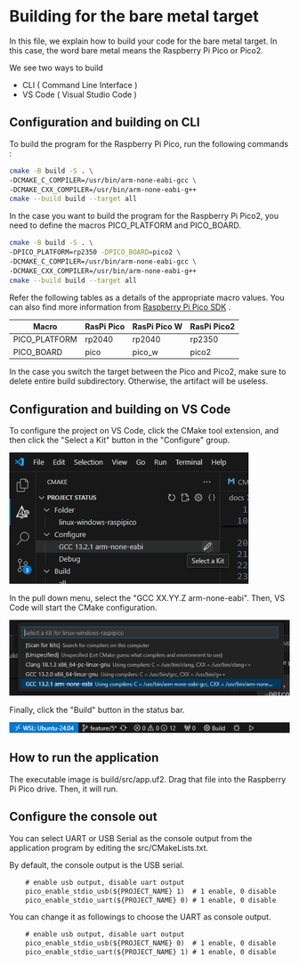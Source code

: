 # Building for the bare metal target

In this file, we explain how to build your code for the bare metal target. 
In this case, the word bare metal means the Raspberry Pi Pico or Pico2. 

We see two ways to build 
- CLI ( Command Line Interface )
- VS Code ( Visual Studio Code )

## Configuration and building on CLI
To build the program for the Raspberry Pi Pico, run the following commands : 
```sh
cmake -B build -S . \
-DCMAKE_C_COMPILER=/usr/bin/arm-none-eabi-gcc \
-DCMAKE_CXX_COMPILER=/usr/bin/arm-none-eabi-g++
cmake --build build --target all
```

In the case you want to build the program for the Raspberry Pi Pico2, you need to define the macros PICO_PLATFORM and PICO_BOARD. 

```sh
cmake -B build -S . \
-DPICO_PLATFORM=rp2350 -DPICO_BOARD=pico2 \
-DCMAKE_C_COMPILER=/usr/bin/arm-none-eabi-gcc \
-DCMAKE_CXX_COMPILER=/usr/bin/arm-none-eabi-g++ 
cmake --build build --target all
```

Refer the following tables as a details of the appropriate macro values. 
You can also find more information from  [Raspberry Pi Pico SDK](https://github.com/raspberrypi/pico-sdk?tab=readme-ov-file#unix-command-line) . 

|Macro          | RasPi Pico | RasPi Pico W | RasPi Pico2 |
|----           |--------     |--------     |------- |
|PICO_PLATFORM  | rp2040      | rp2040      | rp2350 |
|PICO_BOARD     | pico        | pico_w     | pico2 |

In the case you switch the target between the Pico and Pico2, make sure to delete entire build subdirectory. Otherwise, the artifact will be useless. 

## Configuration and building on VS Code
To configure the project on VS Code, click the CMake tool extension, and then click the "Select a Kit" button in the "Configure" group.  

![](../image/cmake-ext.png)

In the pull down menu, select the "GCC XX.YY.Z arm-none-eabi". Then, VS Code will start the CMake configuration. 

![](../image/selecting-kit.png)

Finally, click the "Build" button in the status bar. 

![](../image/statusbar.png)

## How to run the application

The executable image is build/src/app.uf2. Drag that file into the Raspberry Pi Pico drive. Then, it will run. 

## Configure the console out
You can select UART or USB Serial as the console output from the application program by editing the src/CMakeLists.txt.

By default, the console output is the USB serial. 
```
    # enable usb output, disable uart output
    pico_enable_stdio_usb(${PROJECT_NAME} 1)  # 1 enable, 0 disable
    pico_enable_stdio_uart(${PROJECT_NAME} 0) # 1 enable, 0 disable
```

You can change it as followings to choose the UART as console output. 
```
    # enable usb output, disable uart output
    pico_enable_stdio_usb(${PROJECT_NAME} 0)  # 1 enable, 0 disable
    pico_enable_stdio_uart(${PROJECT_NAME} 1) # 1 enable, 0 disable
```


